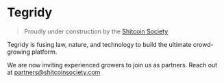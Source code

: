 # Tegridy

> Proudly under construction by the [Shitcoin Society](https://www.shitcoinsociety.com)

Tegridy is fusing law, nature, and technology to build the ultimate crowd-growing platform.

We are now inviting experienced growers to join us as partners. Reach out at [partners@shitcoinsociety.com](mailto:partnerso@shitcoinsociety.com)
